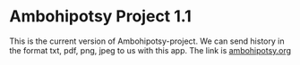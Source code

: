 # Ambohipotsy Project 1.1

This is the current version of Ambohipotsy-project. We can send history in the format txt, pdf, png, jpeg to us with this app. 
The link is [ambohipotsy.org](https://ambohipotsy.org)
